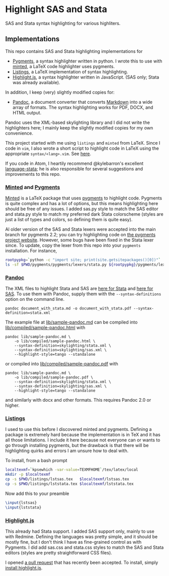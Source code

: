 Highlight SAS and Stata
=======================

SAS and Stata syntax highlighting for various highliters.

Implementations
---------------

This repo contains SAS and Stata highlighting implementations for

- [Pygments](https://bitbucket.org/birkenfeld/pygments-main), a syntax highlighter written in python. I wrote this to use with [minted](https://github.com/gpoore/minted), a LaTeX code highlighter uses pygments.
- [Listings](http://tug.ctan.org/tex-archive/macros/latex/contrib/listings/), a LaTeX implementation of syntax highlighting.
- [Highlight.js](https://github.com/isagalaev/highlight.js), a syntax highlighter written in JavaScript. (SAS only; Stata was already available).

In addition, I keep (very) slightly modified copies for:

- [Pandoc](http://pandoc.org), a document converter that converts [Markdown](https://github.com/adam-p/markdown-here/wiki/Markdown-Cheatsheet) into a wide array of formats. The syntax highlighting works for PDF, DOCX, and HTML output.

Pandoc uses the XML-based skylighting library and I did not write the
highlighters here; I mainly keep the slightly modified copies for my own
convenience.

This project started with me using `listings` and `minted` from LaTeX.
Since I code in `vim`, I also wrote a short script to highlight
code in LaTeX using the appropriate `syntax/<lang>.vim`. See [here](https://github.com/mcaceresb/dotvim/tree/master/bundle/latex-fenced-languages).

If you code in Atom, I heartily recommend @kylebarron's excellent
[language-stata](https://github.com/kylebarron/language-stata); he is
also responsible for several suggestions and improvements to this repo.

### [Minted](https://github.com/gpoore/minted) and [Pygments](https://bitbucket.org/birkenfeld/pygments-main)

[Minted](https://github.com/gpoore/minted) is a LaTeX package that uses
[pygments](https://bitbucket.org/birkenfeld/pygments-main) to highlight
code. Pygments is quite complex and has a lot of options, but this means
highlighting here should be free of any issues. I added sas.py style to
match the SAS editor and stata.py style to match my preferred dark Stata
colorscheme (styles are just a list of types and colors, so defining
them is quite easy).

Al older version of the SAS and Stata lexers were accepted into the main
branch for pygments 2.2; you can try highlighting code on [the pygments
project website](http://pygments.org). However, some bugs have been
fixed in the Stata lexer since.  To update, copy the lexer from this
repo into your `pygments` installation. For instance,
```bash
rootpypkg=`python -c "import site; print(site.getsitepackages()[0])"`
ls -sf $PWD/pygments/pygments/lexers/stata.py ${rootpypkg}/pygments/lexers/stata.py
```

### [Pandoc](http://pandoc.org)

The XML files to highlight Stata and SAS are [here for Stata](skylighting/stata.xml) and
[here for SAS](skylighting/sas.xml). To use them with Pandoc, supply them with the
`--syntax-definitions` option on the command line.
```
pandoc document_with_stata.md -o document_with_stata.pdf --syntax-definition=stata.xml
```

The example file at [lib/sample-pandoc.md](lib/sample-pandoc.md) can be compiled
into [lib/compiled/sample-pandoc.html](lib/compiled/sample-pandoc.html) with
```
pandoc lib/sample-pandoc.md \
    -o lib/compiled/sample-pandoc.html \
    --syntax-definition=skylighting/stata.xml \
    --syntax-definition=skylighting/sas.xml \
    --highlight-style=tango --standalone
```

or compiled into [lib/compiled/sample-pandoc.pdf](lib/compiled/sample-pandoc.pdf) with
```
pandoc lib/sample-pandoc.md \
    -o lib/compiled/sample-pandoc.pdf \
    --syntax-definition=skylighting/stata.xml \
    --syntax-definition=skylighting/sas.xml \
    --highlight-style=tango --standalone
```

and similarly with docx and other formats.  This requires Pandoc 2.0 or higher.

### [Listings](http://tug.ctan.org/tex-archive/macros/latex/contrib/listings)

I used to use this before I discovered minted and pygments. Defining a
package is extremely hard because the implementation is in TeX and it
has all those limitations. I include it here because not everyone can or
wants to go through installing pygments, but the drawback is that there
will be highlighting quirks and errors I am unsure how to deal with.

To install, from a bash prompt
```bash
localtexmf=`kpsewhich -var-value=TEXMFHOME`/tex/latex/local
mkdir -p $localtexmf
cp -s $PWD/listings/lstsas.tex   $localtexmf/lstsas.tex
cp -s $PWD/listings/lststata.tex $localtexmf/lststata.tex
```

Now add this to your preamble
```tex
\input{lstsas}
\input{lststata}
```

### [Highlight.js](https://github.com/isagalaev/highlight.js)

This already had Stata support. I added SAS support only, mainly to use
with Redmine. Defining the languages was pretty simple, and it should be
mostly fine, but I don't think I have as fine-grained control as with
Pygments. I did add sas.css and stata.css styles to match the SAS and
Stata editors (styles are pretty straightforward CSS files).

I opened [a pull request](https://github.com/isagalaev/highlight.js/pull/1165)
that has recently been accepted.  To install, simply [install highlight.js](https://github.com/isagalaev/highlight.js).
